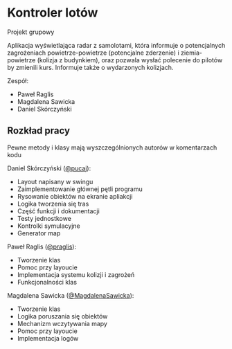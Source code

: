 # Kontroler lotów
Projekt grupowy

Aplikacja wyświetlająca radar z samolotami, która informuje o potencjalnych zagrożeniach powietrze-powietrze (potencjalne zderzenie) i ziemia-powietrze (kolizja z budynkiem), oraz pozwala wysłać polecenie do pilotów by zmienili kurs. Informuje także o wydarzonych kolizjach.

Zespół:
  - Paweł Raglis
  - Magdalena Sawicka
  - Daniel Skórczyński

## Rozkład pracy
Pewne metody i klasy mają wyszczególnionych autorów w komentarzach kodu

Daniel Skórczyński ([@pucaj](https://github.com/pucaj)):
  - Layout napisany w swingu
  - Zaimplementowanie głównej pętli programu
  - Rysowanie obiektów na ekranie apliakcji
  - Logika tworzenia się tras
  - Część funkcji i dokumentacji
  - Testy jednostkowe
  - Kontrolki symulacyjne
  - Generator map
  
Paweł Raglis ([@praglis](https://github.com/praglis)):
  - Tworzenie klas
  - Pomoc przy layoucie
  - Implementacja systemu kolizji i zagrożeń
  - Funkcjonalności klas
  
Magdalena Sawicka ([@MagdalenaSawicka](https://github.com/MagdalenaSawicka)):
  - Tworzenie klas
  - Logika poruszania się obiektów
  - Mechanizm wczytywania mapy
  - Pomoc przy layoucie
  - Implementacja logów
